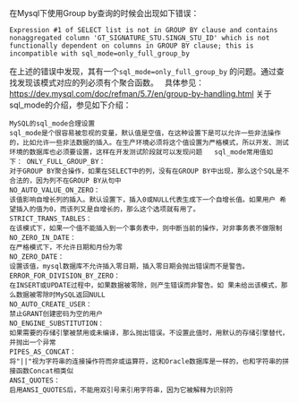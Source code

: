 ﻿在Mysql下使用Group by查询的时候会出现如下错误：
```
Expression #1 of SELECT list is not in GROUP BY clause and contains nonaggregated column 'GT_SIGNATURE_STU.SINGN_STU_ID' which is not functionally dependent on columns in GROUP BY clause; this is incompatible with sql_mode=only_full_group_by
```
在上述的错误中发现，其有一个`sql_mode=only_full_group_by` 的问题。通过查找发现该模式对应的列必须有个聚合函数。
 
具体参见： https://dev.mysql.com/doc/refman/5.7/en/group-by-handling.html
关于sql_mode的介绍，参见如下介绍：
```
MySQL的sql_mode合理设置
sql_mode是个很容易被忽视的变量，默认值是空值，在这种设置下是可以允许一些非法操作的，比如允许一些非法数据的插入。在生产环境必须将这个值设置为严格模式，所以开发、测试环境的数据库也必须要设置，这样在开发测试阶段就可以发现问题   sql_mode常用值如下： ONLY_FULL_GROUP_BY：
对于GROUP BY聚合操作，如果在SELECT中的列，没有在GROUP BY中出现，那么这个SQL是不合法的，因为列不在GROUP BY从句中
NO_AUTO_VALUE_ON_ZERO：
该值影响自增长列的插入。默认设置下，插入0或NULL代表生成下一个自增长值。如果用户 希望插入的值为0，而该列又是自增长的，那么这个选项就有用了。
STRICT_TRANS_TABLES：
在该模式下，如果一个值不能插入到一个事务表中，则中断当前的操作，对非事务表不做限制
NO_ZERO_IN_DATE：
在严格模式下，不允许日期和月份为零
NO_ZERO_DATE：
设置该值，mysql数据库不允许插入零日期，插入零日期会抛出错误而不是警告。
ERROR_FOR_DIVISION_BY_ZERO：
在INSERT或UPDATE过程中，如果数据被零除，则产生错误而非警告。如 果未给出该模式，那么数据被零除时MySQL返回NULL
NO_AUTO_CREATE_USER：
禁止GRANT创建密码为空的用户
NO_ENGINE_SUBSTITUTION：
如果需要的存储引擎被禁用或未编译，那么抛出错误。不设置此值时，用默认的存储引擎替代，并抛出一个异常
PIPES_AS_CONCAT：
将"||"视为字符串的连接操作符而非或运算符，这和Oracle数据库是一样的，也和字符串的拼接函数Concat相类似
ANSI_QUOTES：
启用ANSI_QUOTES后，不能用双引号来引用字符串，因为它被解释为识别符
```